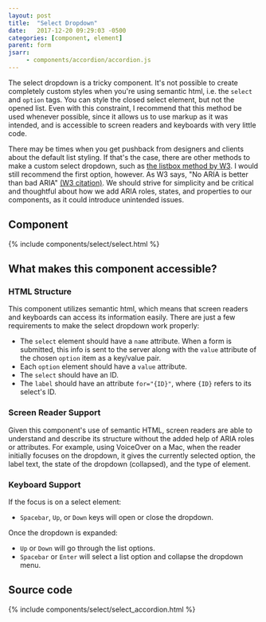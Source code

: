 ```yaml
---
layout: post
title:  "Select Dropdown"
date:   2017-12-20 09:29:03 -0500
categories: [component, element]
parent: form
jsarr:
     - components/accordion/accordion.js
---
```


The select dropdown is a tricky component. It's not possible to create completely custom styles when you're using semantic html, i.e. the `select` and `option` tags.  You can style the closed select element, but not the opened list. Even with this constraint, I recommend that this method be used whenever possible, since it allows us to use markup as it was intended, and is accessible to screen readers and keyboards with very little code. 

There may be times when you get pushback from designers and clients about the default list styling. If that's the case, there are other methods to make a custom select dropdown, such as [the listbox method by W3](https://www.w3.org/TR/wai-aria-practices/examples/listbox/listbox-collapsible.html). I would still recommend the first option, however. As W3 says, "No ARIA is better than bad ARIA" [(W3 citation)](https://www.w3.org/TR/wai-aria-practices/#no_aria_better_bad_aria). We should strive for simplicity and be critical and thoughtful about how we add ARIA roles, states, and properties to our components, as it could introduce unintended issues.

## Component
{% include components/select/select.html %}

## What makes this component accessible?
### HTML Structure 
This component utilizes semantic html, which means that screen readers and keyboards can access its information easily. There are just a few requirements to make the select dropdown work properly:
- The `select` element should have a `name` attribute. When a form is submitted, this info is sent to the server along with the `value` attribute of the chosen `option` item as a key/value pair.
- Each `option` element should have a `value` attribute.
- The `select` should have an ID.
- The `label` should have an attribute `for="{ID}"`, where `{ID}` refers to its select's ID. 

### Screen Reader Support 
Given this component's use of semantic HTML, screen readers are able to understand and describe its structure without the added help of ARIA roles or attributes. For example, using VoiceOver on a Mac, when the reader initially focuses on the dropdown, it gives the currently selected option, the label text, the state of the dropdown (collapsed), and the type of element. 

### Keyboard Support 
If the focus is on a select element:
- `Spacebar`, `Up`, or `Down` keys will open or close the dropdown.  

Once the dropdown is expanded:
- `Up` or `Down` will go through the list options.
- `Spacebar` or `Enter` will select a list option and collapse the dropdown menu.


## Source code
{% include components/select/select_accordion.html %}



